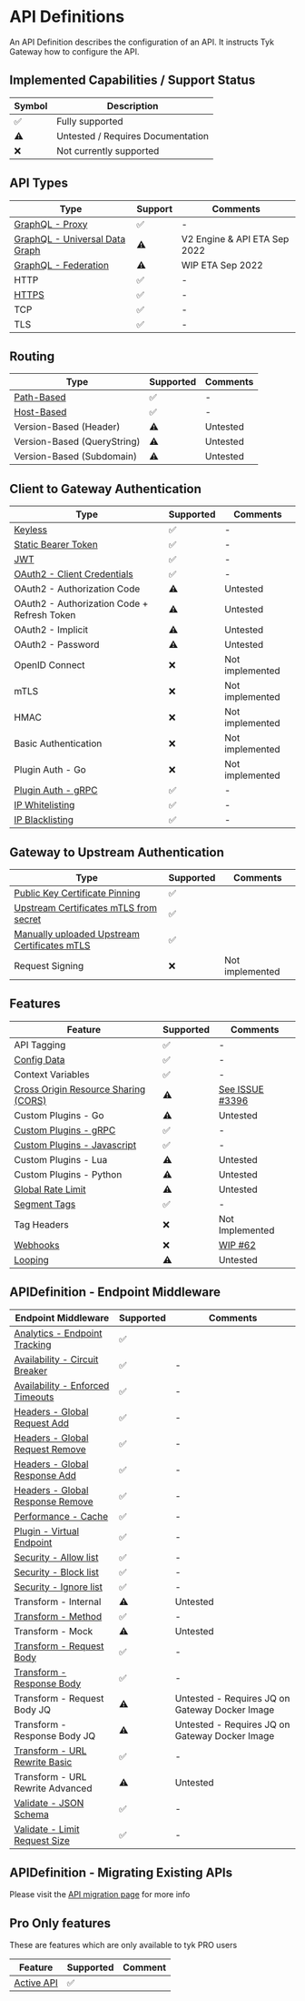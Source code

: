# API Definitions

An API Definition describes the configuration of an API. It instructs Tyk Gateway how to configure the API.

## Implemented Capabilities / Support Status

| Symbol | Description |
| --------- | --------- |
| ✅ | Fully supported |
| ⚠️ | Untested / Requires Documentation |
| ❌️ | Not currently supported |

## API Types
| Type                                                                   | Support | Comments                     |
|------------------------------------------------------------------------|---------|------------------------------|
| [GraphQL - Proxy](./../config/samples/graphql_proxy/trevorblades_graphql_proxy.yaml) | ✅       | -                            |
| [GraphQL - Universal Data Graph](./../config/samples/udg_1.yaml)       | ⚠️      | V2 Engine & API ETA Sep 2022 |
| [GraphQL - Federation](./../config/samples/federation/README.md)       | ⚠️      | WIP ETA Sep 2022 |
| HTTP                                                                   | ✅       | -                            |
| [HTTPS](./../config/samples/tls/example.yaml)️                      | ✅       | -                            |
| TCP                                                                    | ✅       | -                            |
| TLS                                                                    | ✅       | -                            |


## Routing

| Type | Supported | Comments |
| ----------- | --------- | --------- |
| [Path-Based](./../config/samples/httpbin.yaml) | ✅ | - |
| [Host-Based](./../config/samples/httpbin_routing_by_hostname.yaml) | ✅ | - |
| Version-Based (Header) | ⚠️ | Untested |
| Version-Based (QueryString) | ⚠️ | Untested |
| Version-Based (Subdomain) | ⚠️ | Untested |

## Client to Gateway Authentication

| Type | Supported | Comments |
| ----------- | --------- | --------- |
| [Keyless](./../config/samples/httpbin.yaml) | ✅ | - |
| [Static Bearer Token](./../config/samples/httpbin_protected.yaml) | ✅ | - |
| [JWT](./../config/samples/jwt-auth) | ✅️ | - |
| [OAuth2 - Client Credentials](./../config/samples/oauth2/client_credentials.yaml) | ✅️ | - |
| OAuth2 - Authorization Code | ⚠️ | Untested |
| OAuth2 - Authorization Code + Refresh Token | ⚠️ | Untested |
| OAuth2 - Implicit | ⚠️ | Untested |
| OAuth2 - Password | ⚠️ | Untested |
| OpenID Connect | ❌ | Not implemented |
| mTLS | ❌ | Not implemented |
| HMAC | ❌ | Not implemented |
| Basic Authentication | ❌ | Not implemented |
| Plugin Auth - Go | ❌ | Not implemented |
| [Plugin Auth - gRPC](./../bdd/features/api_http_grpc_plugin.feature) | ✅ | - |
| [IP Whitelisting](./api_definitions/ip.md#whitelisting) | ✅ | - |
| [IP Blacklisting](./api_definitions/ip.md#blacklisting) | ✅ | - |

## Gateway to Upstream Authentication

| Type                                                                                                | Supported | Comments        |
|-----------------------------------------------------------------------------------------------------|-----------|-----------------|
| [Public Key Certificate Pinning](../config/samples/httpbin_certificate_pinning.yaml)                | ✅         |                 |
| [Upstream Certificates mTLS from secret](../config/samples/httpbin_upstream_cert.yaml)              | ✅         |                 |
| [Manually uploaded Upstream Certificates mTLS](../config/samples/httpbin_upstream_cert_manual.yaml) | ✅         |                 |
| Request Signing                                                                                     | ❌         | Not implemented |

## Features

| Feature                                                                       | Supported | Comments                                                               |
|-------------------------------------------------------------------------------|-----------|------------------------------------------------------------------------|
| API Tagging                                                                   | ✅         | -                                                                      |
| [Config Data](./../config/samples/config_data_virtual_endpoint.yaml)          | ✅         | -                                                                      |
| Context Variables                                                             | ✅         | -                                                                      |
| [Cross Origin Resource Sharing (CORS)](./../config/samples/httpbin_cors.yaml) | ⚠️        | [See ISSUE #3396 ](https://github.com/TykTechnologies/tyk/issues/3396) |
| Custom Plugins - Go                                                           | ⚠️        | Untested                                                               |
| [Custom Plugins - gRPC](./../bdd/features/api_http_grpc_plugin.feature)       | ✅         | -                                                                      |
| [Custom Plugins - Javascript](./api_definitions/custom_plugin.md)             | ✅         | -                                                                      |
| Custom Plugins - Lua                                                          | ⚠️        | Untested                                                               |
| Custom Plugins - Python                                                       | ⚠️        | Untested                                                               |
| [Global Rate Limit](./../config/samples/httpbin_global_rate_limit.yaml)       | ⚠️        | Untested                                                               |
| [Segment Tags](./../config/samples/httpbin_tagged.yaml)                       | ✅         | -                                                                      |
| Tag Headers                                                                   | ❌         | Not Implemented                                                        |
| [Webhooks](./webhooks.md)                                                     | ❌         | [WIP #62](https://github.com/TykTechnologies/tyk-operator/issues/62)   |
| [Looping](./api_definitions/looping.md)                                       | ⚠️        | Untested                                                               |

## APIDefinition - Endpoint Middleware

| Endpoint Middleware                                                                | Supported | Comments                                       |
|------------------------------------------------------------------------------------|-----------|------------------------------------------------|
| [Analytics - Endpoint Tracking](../config/samples/httpbin_endpoint_tracking.yaml)  | ✅         |                                                |
| [Availability - Circuit Breaker](./../config/samples/httpbin_timeout.yaml)         | ✅         | -                                              |
| [Availability - Enforced Timeouts](./../config/samples/httpbin_timeout.yaml)       | ✅         | -                                              |
| [Headers - Global Request Add](../config/samples/httpbin_global-headers.yaml)      | ✅         | -                                              |
| [Headers - Global Request Remove](../config/samples/httpbin_global-headers.yaml)   | ✅         | -                                              |
| [Headers - Global Response Add](../config/samples/httpbin_global-headers.yaml)     | ✅         | -                                              |
| [Headers - Global Response Remove](../config/samples/httpbin_global-headers.yaml)  | ✅         | -                                              |
| [Performance - Cache](./../config/samples/httpbin_cache.yaml)                      | ✅         | -                                              |
| [Plugin - Virtual Endpoint](./../config/samples/config_data_virtual_endpoint.yaml) | ✅         | -                                              |
| [Security - Allow list](./../config/samples/httpbin_whitelist.yaml)                | ✅️        | -                                              |
| [Security - Block list](./../config/samples/httpbin_blacklist.yaml)                | ✅️        | -                                              |
| [Security - Ignore list](./../config/samples/httpbin_ignored.yaml)                 | ✅         | -                                              |
| Transform - Internal                                                               | ⚠️        | Untested                                       |
| [Transform - Method](../bdd/custom_resources/transform/method.yaml)                | ✅         | -                                              |
| Transform - Mock                                                                   | ⚠️        | Untested                                       |
| [Transform - Request Body](../config/samples/httpbin_transform.yaml)               | ✅         | -                                              |
| [Transform - Response Body](../config/samples/httpbin_transform.yaml)              | ✅         | -                                              |
| Transform - Request Body JQ                                                        | ⚠️        | Untested - Requires JQ on Gateway Docker Image |
| Transform - Response Body JQ                                                       | ⚠️        | Untested - Requires JQ on Gateway Docker Image |
| [Transform - URL Rewrite Basic](../config/samples/url_rewrite_basic.yaml)          | ✅️        | -                                              |
| Transform - URL Rewrite Advanced                                                   | ⚠️        | Untested                                       |
| [Validate - JSON Schema](../config/samples/httpbin_json_schema_validation.yaml)    | ✅         | -                                              |
| [Validate - Limit Request Size](../config/samples/request_size.yaml)               | ✅️        | -                                              |

## APIDefinition - Migrating Existing APIs

Please visit the [API migration page](./api_definitions/migration.md) for more info

## Pro Only features

These are features which are only available to tyk PRO users

| Feature | Supported | Comment |
|---------|-----------|---------|
| [Active API](./api_definitions/fields.md#active) | ✅ | |
